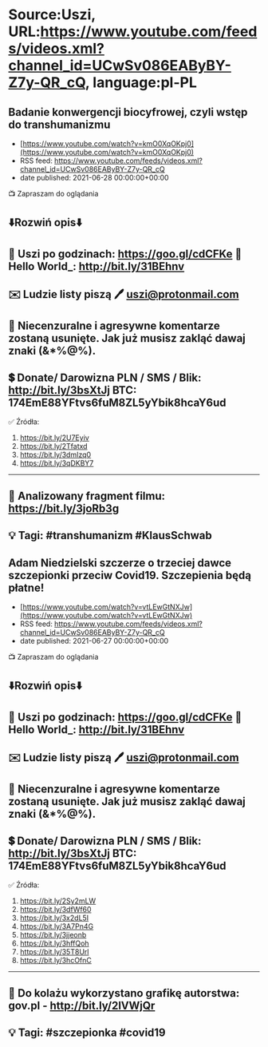 # Source:Uszi, URL:https://www.youtube.com/feeds/videos.xml?channel_id=UCwSv086EAByBY-Z7y-QR_cQ, language:pl-PL

## Badanie konwergencji biocyfrowej, czyli wstęp do transhumanizmu
 - [https://www.youtube.com/watch?v=kmO0XqOKpj0](https://www.youtube.com/watch?v=kmO0XqOKpj0)
 - RSS feed: https://www.youtube.com/feeds/videos.xml?channel_id=UCwSv086EAByBY-Z7y-QR_cQ
 - date published: 2021-06-28 00:00:00+00:00

📺 Zapraszam do oglądania

⬇️Rozwiń opis⬇️
------------------------------------------------------------
👀 Uszi po godzinach: https://goo.gl/cdCFKe
👀 Hello World_: http://bit.ly/31BEhnv
------------------------------------------------------------
✉️ Ludzie listy piszą 
🖊️ uszi@protonmail.com
------------------------------------------------------------
👺 Niecenzuralne i agresywne komentarze zostaną usunięte.  Jak już musisz zakląć dawaj znaki (&*%@%).
------------------------------------------------------------
💲 Donate/ Darowizna
PLN / SMS / Blik: http://bit.ly/3bsXtJj
BTC: 174EmE88YFtvs6fuM8ZL5yYbik8hcaY6ud
-------------------------------------------------------------
✅ Źródła:
1. https://bit.ly/2U7Eyiv
2. https://bit.ly/2Tfatxd
3. https://bit.ly/3dmIzq0
4. https://bit.ly/3qDKBY7
---------------------------------------------------------------
 🎥 Analizowany fragment filmu: 
https://bit.ly/3joRb3g
---------------------------------------------------------------
💡 Tagi: #transhumanizm #KlausSchwab
--------------------------------------------------------------

## Adam Niedzielski szczerze o trzeciej dawce szczepionki przeciw Covid19. Szczepienia będą płatne!
 - [https://www.youtube.com/watch?v=vtLEwGtNXJw](https://www.youtube.com/watch?v=vtLEwGtNXJw)
 - RSS feed: https://www.youtube.com/feeds/videos.xml?channel_id=UCwSv086EAByBY-Z7y-QR_cQ
 - date published: 2021-06-27 00:00:00+00:00

📺 Zapraszam do oglądania

⬇️Rozwiń opis⬇️
------------------------------------------------------------
👀 Uszi po godzinach: https://goo.gl/cdCFKe
👀 Hello World_: http://bit.ly/31BEhnv
------------------------------------------------------------
✉️ Ludzie listy piszą 
🖊️ uszi@protonmail.com
------------------------------------------------------------
👺 Niecenzuralne i agresywne komentarze zostaną usunięte.  Jak już musisz zakląć dawaj znaki (&*%@%).
------------------------------------------------------------
💲 Donate/ Darowizna
PLN / SMS / Blik: http://bit.ly/3bsXtJj
BTC: 174EmE88YFtvs6fuM8ZL5yYbik8hcaY6ud
-------------------------------------------------------------
✅ Źródła:
1. https://bit.ly/2Sy2mLW
2. https://bit.ly/3dfWf60
3. https://bit.ly/3x2dL5I
4. https://bit.ly/3A7Pn4G
5. https://bit.ly/3jjeonb
6. https://bit.ly/3hffQoh
7. https://bit.ly/35T8Url
8. https://bit.ly/3hcOfnC
---------------------------------------------------------------
🎴 Do kolażu wykorzystano grafikę autorstwa: 
gov.pl - http://bit.ly/2lVWjQr
---------------------------------------------------------------
💡 Tagi: #szczepionka #covid19
--------------------------------------------------------------

